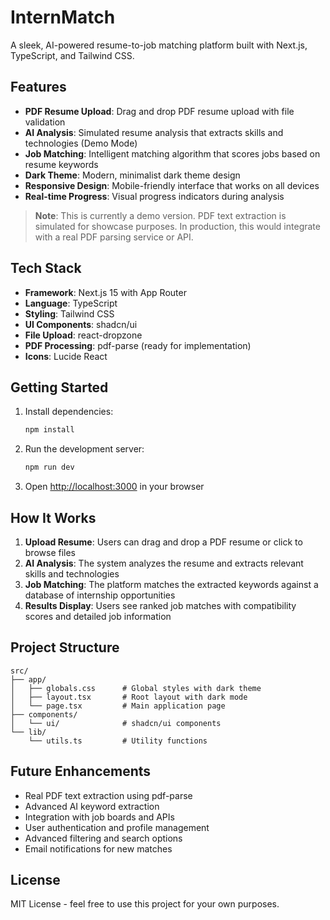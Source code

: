# InternMatch

A sleek, AI-powered resume-to-job matching platform built with Next.js, TypeScript, and Tailwind CSS.

## Features

- **PDF Resume Upload**: Drag and drop PDF resume upload with file validation
- **AI Analysis**: Simulated resume analysis that extracts skills and technologies (Demo Mode)
- **Job Matching**: Intelligent matching algorithm that scores jobs based on resume keywords
- **Dark Theme**: Modern, minimalist dark theme design
- **Responsive Design**: Mobile-friendly interface that works on all devices
- **Real-time Progress**: Visual progress indicators during analysis

> **Note**: This is currently a demo version. PDF text extraction is simulated for showcase purposes. In production, this would integrate with a real PDF parsing service or API.

## Tech Stack

- **Framework**: Next.js 15 with App Router
- **Language**: TypeScript
- **Styling**: Tailwind CSS
- **UI Components**: shadcn/ui
- **File Upload**: react-dropzone
- **PDF Processing**: pdf-parse (ready for implementation)
- **Icons**: Lucide React

## Getting Started

1. Install dependencies:

   ```bash
   npm install
   ```

2. Run the development server:

   ```bash
   npm run dev
   ```

3. Open [http://localhost:3000](http://localhost:3000) in your browser

## How It Works

1. **Upload Resume**: Users can drag and drop a PDF resume or click to browse files
2. **AI Analysis**: The system analyzes the resume and extracts relevant skills and technologies
3. **Job Matching**: The platform matches the extracted keywords against a database of internship opportunities
4. **Results Display**: Users see ranked job matches with compatibility scores and detailed job information

## Project Structure

```
src/
├── app/
│   ├── globals.css      # Global styles with dark theme
│   ├── layout.tsx       # Root layout with dark mode
│   └── page.tsx         # Main application page
├── components/
│   └── ui/              # shadcn/ui components
└── lib/
    └── utils.ts         # Utility functions
```

## Future Enhancements

- Real PDF text extraction using pdf-parse
- Advanced AI keyword extraction
- Integration with job boards and APIs
- User authentication and profile management
- Advanced filtering and search options
- Email notifications for new matches

## License

MIT License - feel free to use this project for your own purposes.
